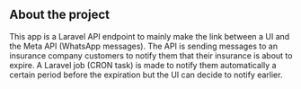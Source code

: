 ## About the project

This app is a Laravel API endpoint to mainly make the link between a UI and the Meta API (WhatsApp messages).
The API is sending messages to an insurance company customers to notify them that their insurance is about to expire.
A Laravel job (CRON task) is made to notify them automatically a certain period before the expiration but the UI can decide to notify earlier.
